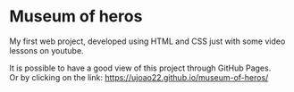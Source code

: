 # Museum of heros
My first web project, developed using HTML and CSS just with some video lessons on youtube.

It is possible to have a good view of this project through GitHub Pages. <br> 
Or by clicking on the link: https://ujoao22.github.io/museum-of-heros/
